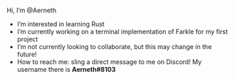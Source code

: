Hi, I’m @Aerneth
- I’m interested in learning Rust
- I’m currently working on a terminal implementation of Farkle for my first project
- I’m not currently looking to collaborate, but this may change in the future!
- How to reach me: sling a direct message to me on Discord! My username there is **Aerneth#8103**

<!---
Aerneth/Aerneth is a ✨ special ✨ repository because its `README.md` (this file) appears on your GitHub profile.
You can click the Preview link to take a look at your changes.
--->
